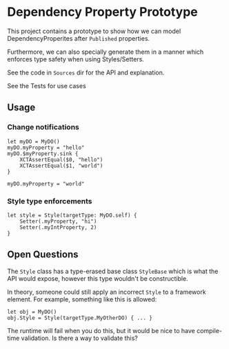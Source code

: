 # Dependency Property Prototype

This project contains a prototype to show how we can model DependencyProperites after `Published` properties.

Furthermore, we can also specially generate them in a manner which enforces type safety when using Styles/Setters.

See the code in `Sources` dir for the API and explanation.

See the Tests for use cases

## Usage

### Change notifications

```
let myDO = MyDO()
myDO.myProperty = "hello"
myDO.$myProperty.sink {
    XCTAssertEqual($0, "hello")
    XCTAssertEqual($1, "world")
}

myDO.myProperty = "world"
```

### Style type enforcements

```
let style = Style(targetType: MyDO.self) {
    Setter(.myProperty, "hi")
    Setter(.myIntProperty, 2)             
}

```

## Open Questions

The `Style` class has a type-erased base class `StyleBase` which is what the API would expose, however this type wouldn't be constructible. 

In theory, someone could still apply an incorrect `Style` to a framework element. For example, something like this is allowed:

```
let obj = MyDO()
obj.Style = Style(targetType.MyOtherDO) { ... }
```

The runtime will fail when you do this, but it would be nice to have compile-time validation. Is there a way to validate this?
